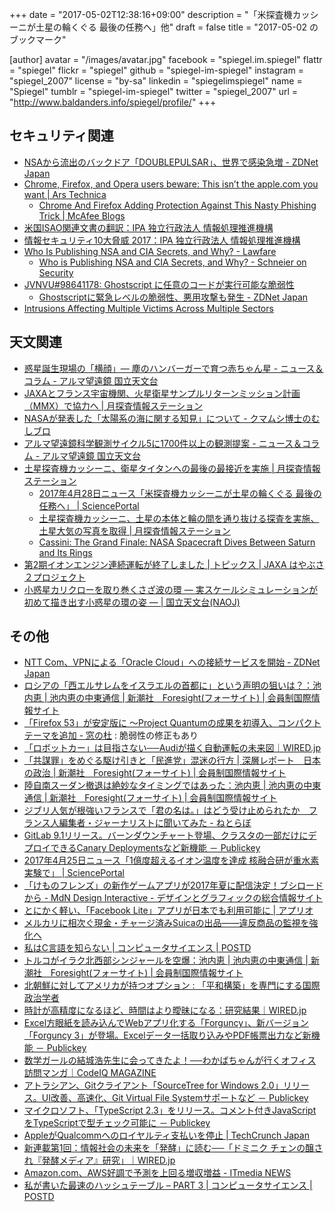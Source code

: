 +++
date = "2017-05-02T12:38:16+09:00"
description = "「米探査機カッシーニが土星の輪くぐる 最後の任務へ」他"
draft = false
title = "2017-05-02 のブックマーク"

[author]
  avatar = "/images/avatar.jpg"
  facebook = "spiegel.im.spiegel"
  flattr = "spiegel"
  flickr = "spiegel"
  github = "spiegel-im-spiegel"
  instagram = "spiegel_2007"
  license = "by-sa"
  linkedin = "spiegelimspiegel"
  name = "Spiegel"
  tumblr = "spiegel-im-spiegel"
  twitter = "spiegel_2007"
  url = "http://www.baldanders.info/spiegel/profile/"
+++

## セキュリティ関連

- [NSAから流出のバックドア「DOUBLEPULSAR」、世界で感染急増 - ZDNet Japan](https://japan.zdnet.com/article/35100240/?utm_source=dlvr.it&utm_medium=facebook)
- [Chrome, Firefox, and Opera users beware: This isn’t the apple.com you want | Ars Technica](https://arstechnica.com/security/2017/04/chrome-firefox-and-opera-users-beware-this-isnt-the-apple-com-you-want/)
    - [Chrome And Firefox Adding Protection Against This Nasty Phishing Trick | McAfee Blogs](https://securingtomorrow.mcafee.com/business/neutralize-threats/chrome-and-firefox-adding-protection-against-this-nasty-phishing-trick/)
- [米国ISAO関連文書の翻訳：IPA 独立行政法人 情報処理推進機構](http://www.ipa.go.jp/security/publications/isao/index.html)
- [情報セキュリティ10大脅威 2017：IPA 独立行政法人 情報処理推進機構](https://www.ipa.go.jp/security/vuln/10threats2017.html)
- [Who Is Publishing NSA and CIA Secrets, and Why? - Lawfare](https://www.lawfareblog.com/who-publishing-nsa-and-cia-secrets-and-why)
    - [Who is Publishing NSA and CIA Secrets, and Why? - Schneier on Security](https://www.schneier.com/blog/archives/2017/05/who_is_publishi.html)
- [JVNVU#98641178: Ghostscript に任意のコードが実行可能な脆弱性](http://jvn.jp/vu/JVNVU98641178/)
    - [Ghostscriptに緊急レベルの脆弱性、悪用攻撃も発生 - ZDNet Japan](https://japan.zdnet.com/article/35100535/)
- [Intrusions Affecting Multiple Victims Across Multiple Sectors](https://www.us-cert.gov/ncas/alerts/TA17-117A)

## 天文関連

- [惑星誕生現場の「横顔」― 塵のハンバーガーで育つ赤ちゃん星 - ニュース＆コラム - アルマ望遠鏡 国立天文台](http://alma.mtk.nao.ac.jp/j/news/info/2017/0420post_705.html)
- [JAXAとフランス宇宙機関、火星衛星サンプルリターンミッション計画（MMX）で協力へ | 月探査情報ステーション](http://moonstation.jp/blog/marsexp/mmx/jaxa-and-cnes-signed-an-agreement-of-mmx-cooperation)
- [NASAが発表した「太陽系の海に関する知見」について - クマムシ博士のむしブロ](http://horikawad.hatenadiary.com/entry/2017/04/14/181305)
- [アルマ望遠鏡科学観測サイクル5に1700件以上の観測提案 - ニュース＆コラム - アルマ望遠鏡 国立天文台](http://alma.mtk.nao.ac.jp/j/news/info/2017/042551700.html)
- [土星探査機カッシーニ、衛星タイタンへの最後の最接近を実施 | 月探査情報ステーション](http://moonstation.jp/blog/planetaryexp/cassini/cassini-makes-the-last-closest-flyby-for-titan)
    - [2017年4月28日ニュース「米探査機カッシーニが土星の輪くぐる 最後の任務へ」 | SciencePortal](http://scienceportal.jst.go.jp/news/newsflash_review/newsflash/2017/04/20170428_01.html)
    - [土星探査機カッシーニ、土星の本体と輪の間を通り抜ける探査を実施、土星大気の写真を取得 | 月探査情報ステーション](http://moonstation.jp/blog/planetaryexp/cassini/cassini-dive-into-space-between-saturn-and-its-ring-acquiring-photos-and-data)
    - [Cassini: The Grand Finale: NASA Spacecraft Dives Between Saturn and Its Rings](https://saturn.jpl.nasa.gov/news/3032/nasa-spacecraft-dives-between-saturn-and-its-rings/)
- [第2期イオンエンジン連続運転が終了しました | トピックス | JAXA はやぶさ２プロジェクト](http://www.hayabusa2.jaxa.jp/topics/20170428/)
- [小惑星カリクローを取り巻くさざ波の環 ― 実スケールシミュレーションが初めて描き出す小惑星の環の姿 ― | 国立天文台(NAOJ)](http://www.nao.ac.jp/news/science/2017/20170428-cfca.html)

## その他

- [NTT Com、VPNによる「Oracle Cloud」への接続サービスを開始 - ZDNet Japan](https://japan.zdnet.com/article/35100073/)
- [ロシアの「西エルサレムをイスラエルの首都に」という声明の狙いは？：池内恵 | 池内恵の中東通信 | 新潮社　Foresight(フォーサイト) | 会員制国際情報サイト](http://www.fsight.jp/articles/-/42220)
- [「Firefox 53」が安定版に ～Project Quantumの成果を初導入、コンパクトテーマを追加 - 窓の杜](http://forest.watch.impress.co.jp/docs/news/1055998.html) : 脆弱性の修正もあり
- [「ロボットカー」は目指さない──Audiが描く自動運転の未来図｜WIRED.jp](http://wired.jp/waia/2017/audi-innovation_01/)
- [「共謀罪」をめぐる駆け引きと「民進党」混迷の行方 | 深層レポート　日本の政治 | 新潮社　Foresight(フォーサイト) | 会員制国際情報サイト](http://www.fsight.jp/articles/-/42215)
- [陸自南スーダン撤退は絶妙なタイミングではあった：池内恵 | 池内恵の中東通信 | 新潮社　Foresight(フォーサイト) | 会員制国際情報サイト](http://www.fsight.jp/articles/-/42227)
- [ジブリ人気が根強いフランスで「君の名は。」はどう受け止められたか　フランス人編集者・ジャーナリストに聞いてみた - ねとらぼ](http://nlab.itmedia.co.jp/nl/articles/1704/22/news016.html)
- [GitLab 9.1リリース。バーンダウンチャート登場、クラスタの一部だけにデプロイできるCanary Deploymentsなど新機能 － Publickey](http://www.publickey1.jp/blog/17/gitlab_91canary_deployments.html)
- [2017年4月25日ニュース「1億度超えるイオン温度を達成 核融合研が重水素実験で」 | SciencePortal](http://scienceportal.jst.go.jp/news/newsflash_review/newsflash/2017/04/20170425_01.html)
- [「けものフレンズ」の新作ゲームアプリが2017年夏に配信決定！ブシロードから - MdN Design Interactive - デザインとグラフィックの総合情報サイト](http://www.mdn.co.jp/di/newstopics/52896/)
- [とにかく軽い、「Facebook Lite」アプリが日本でも利用可能に | アプリオ](http://appllio.com/20170424-9074-facebook-lite)
- [メルカリに相次ぐ現金・チャージ済みSuicaの出品——違反商品の監視を強化へ](http://jp.techcrunch.com/2017/04/25/mercari-money-suica/)
- [私はC言語を知らない | コンピュータサイエンス | POSTD](http://postd.cc/i-do-not-know-c/)
- [トルコがイラク北西部シンジャールを空爆：池内恵 | 池内恵の中東通信 | 新潮社　Foresight(フォーサイト) | 会員制国際情報サイト](http://www.fsight.jp/articles/-/42247)
- [北朝鮮に対してアメリカが持つオプション : 「平和構築」を専門にする国際政治学者](http://shinodahideaki.blog.jp/archives/16491389.html)
- [時計が高精度になるほど、時間はより曖昧になる：研究結果｜WIRED.jp](http://wired.jp/2017/04/24/entanglement-of-quantum-clocks/)
- [Excel方眼紙を読み込んでWebアプリ化する「Forguncy」、新バージョン「Forguncy 3」が登場。Excelデータ一括取り込みやPDF帳票出力など新機能 － Publickey](http://www.publickey1.jp/blog/17/excelwebforguncyforguncy_3excelpdf.html)
- [数学ガールの結城浩先生に会ってきたよ！──わかばちゃんが行くオフィス訪問マンガ｜CodeIQ MAGAZINE](https://codeiq.jp/magazine/2017/04/51074/)
- [アトラシアン、Gitクライアント「SourceTree for Windows 2.0」リリース。UI改善、高速化、Git Virtual File Systemサポートなど － Publickey](http://www.publickey1.jp/blog/17/gitsourcetree_for_windows_20uigit_virtual_file_system.html)
- [マイクロソフト、「TypeScript 2.3」をリリース。コメント付きJavaScriptをTypeScriptで型チェック可能に － Publickey](http://www.publickey1.jp/blog/17/typescript_23javascripttypescript.html)
- [AppleがQualcommへのロイヤルティ支払いを停止 | TechCrunch Japan](http://jp.techcrunch.com/2017/04/29/20170428apple-stops-paying-royalties-to-qualcomm/)
- [新連載第1回：情報社会の未来を「発酵」に読む──「ドミニク チェンの醸され『発酵メディア』研究」｜WIRED.jp](http://wired.jp/series/ferment-media-research/01_microbes/)
- [Amazon.com、AWS好調で予測を上回る増収増益 - ITmedia NEWS](http://www.itmedia.co.jp/news/articles/1704/28/news067.html)
- [私が書いた最速のハッシュテーブル – PART 3 | コンピュータサイエンス | POSTD](http://postd.cc/i-wrote-the-fastest-hashtable-3/)
